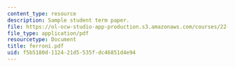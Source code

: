 ```yaml
---
content_type: resource
description: Sample student term paper.
file: https://ol-ocw-studio-app-production.s3.amazonaws.com/courses/22-314j-structural-mechanics-in-nuclear-power-technology-fall-2006/f5b5180d112421d5535fdc46851d4e94_ferroni.pdf
file_type: application/pdf
resourcetype: Document
title: ferroni.pdf
uid: f5b5180d-1124-21d5-535f-dc46851d4e94
---
```

